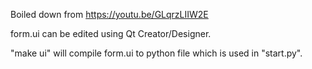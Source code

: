 
Boiled down from https://youtu.be/GLqrzLIIW2E

form.ui can be edited using Qt Creator/Designer.

"make ui" will compile form.ui to python file which is used in "start.py".
